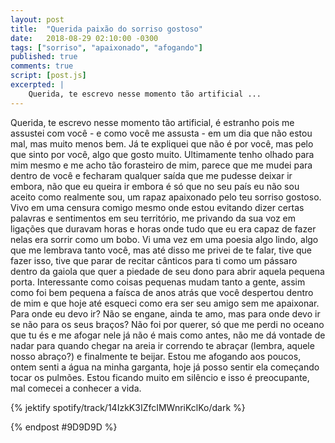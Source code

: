 ```yaml
---
layout: post
title:  "Querida paixão do sorriso gostoso"
date:   2018-08-29 02:10:00 -0300
tags: ["sorriso", "apaixonado", "afogando"]
published: true
comments: true
script: [post.js]
excerpted: |
    Querida, te escrevo nesse momento tão artificial ...   
---
```


Querida, te escrevo nesse momento tão artificial, é estranho pois me assustei com você - e como você me assusta - em um dia que não estou mal, mas muito menos bem. Já te expliquei que não é por você, mas pelo que sinto por você, algo que gosto muito. Ultimamente tenho olhado para mim mesmo e me acho tão forasteiro de mim, parece que me mudei para dentro de você e fecharam qualquer saída que me pudesse deixar ir embora, não que eu queira ir embora é só que no seu país eu não sou aceito como realmente sou, um rapaz apaixonado pelo teu sorriso gostoso.
Vivo em uma censura comigo mesmo onde estou evitando dizer certas palavras e sentimentos em seu território, me privando da sua voz em ligações que duravam horas e horas onde tudo que eu era capaz de fazer nelas era sorrir como um bobo. Vi uma vez em uma poesia algo lindo, algo que me lembrava tanto você, mas até disso me privei de te falar, tive que fazer isso, tive que parar de recitar cânticos para ti como um pássaro dentro da gaiola que quer a piedade de seu dono para abrir aquela pequena porta. Interessante como coisas pequenas mudam tanto a gente, assim como foi bem pequena a faísca de anos atrás que você despertou dentro de mim e que hoje até esqueci como era ser seu amigo sem me apaixonar. Para onde eu devo ir? Não se engane, ainda te amo, mas para onde devo ir se não para os seus braços? Não foi por querer, só que me perdi no oceano que tu és e me afogar nele já não é mais como antes, não me dá vontade de nadar para quando chegar na areia ir correndo te abraçar (lembra, aquele nosso abraço?) e finalmente te beijar.
Estou me afogando aos poucos, ontem senti a água na minha garganta, hoje já posso sentir ela começando tocar os pulmões. Estou ficando muito em silêncio e isso é preocupante, mal comecei a conhecer a vida.

{% jektify spotify/track/14IzkK3IZfcIMWnriKclKo/dark %}

{% endpost #9D9D9D %}